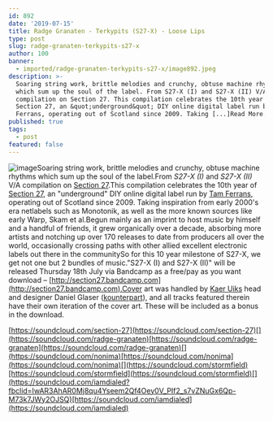 ```yaml
---
id: 892
date: '2019-07-15'
title: Radge Granaten - Terkypits (S27-X) - Loose Lips
type: post
slug: radge-granaten-terkypits-s27-x
author: 100
banner:
  - imported/radge-granaten-terkypits-s27-x/image892.jpeg
description: >-
  Soaring string work, brittle melodies and crunchy, obtuse machine rhythms
  which sum up the soul of the label. From S27-X (I) and S27-X (II) V/A
  compilation on Section 27. This compilation celebrates the 10th year of
  Section 27, an &quot;underground&quot; DIY online digital label run by Tam
  Ferrans, operating out of Scotland since 2009. Taking [...]Read More...
published: true
tags:
  - post
featured: false
---
```

![image](../imported/radge-granaten-terkypits-s27-x/image892.jpeg)Soaring string work, brittle melodies and crunchy, obtuse machine rhythms which sum up the soul of the label.From _S27-X (I)_ and _S27-X (II)_ V/A compilation on [Section 27](https://section27.bandcamp.com).This compilation celebrates the 10th year of [Section 27](https://section27.bandcamp.com), an "underground" DIY online digital label run by [Tam Ferrans](https://nonima.bandcamp.com), operating out of Scotland since 2009. Taking inspiration from early 2000's era netlabels such as Monotonik, as well as the more known sources like early Warp, Skam et al.Begun mainly as an imprint to host music by himself and a handful of friends, it grew organically over a decade, absorbing more artists and notching up over 170 releases to date from producers all over the world, occasionally crossing paths with other allied excellent electronic labels out there in the communitySo for this 10 year milestone of S27-X, we get not one but 2 bundles of music."S27-X (I) and S27-X (II)" will be released Thursday 18th July via Bandcamp as a free/pay as you want download – [](https://section27.bandcamp.com)[http://section27.bandcamp.com](http://section27.bandcamp.com).Cover art was handled by [Kaer Uiks](https://kaer-uiks.com/) head and designer Daniel Glaser ([kounterpart](https://kounterpart.com/)), and all tracks featured therein have their own iteration of the cover art. These will be included as a bonus in the download.

[](https://soundcloud.com/section-27)[https://soundcloud.com/section-27](https://soundcloud.com/section-27)[](https://soundcloud.com/radge-granaten)[https://soundcloud.com/radge-granaten](https://soundcloud.com/radge-granaten)[](https://soundcloud.com/nonima)[https://soundcloud.com/nonima](https://soundcloud.com/nonima)[](https://soundcloud.com/stormfield)[https://soundcloud.com/stormfield](https://soundcloud.com/stormfield)[](https://soundcloud.com/iamdialed?fbclid=IwAR3AhAR0Mj8qu4Yseem2Qf4Oey0V_PIf2_s7vZNuGx6Qp-M73k7JWy2OJSQ)[https://soundcloud.com/iamdialed](https://soundcloud.com/iamdialed)